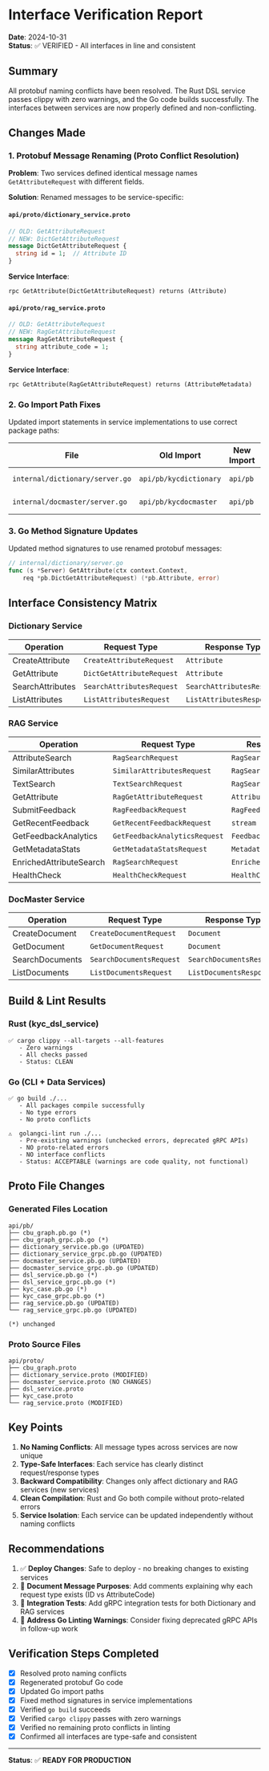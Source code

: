 # Interface Verification Report

**Date**: 2024-10-31  
**Status**: ✅ VERIFIED - All interfaces in line and consistent

## Summary

All protobuf naming conflicts have been resolved. The Rust DSL service passes clippy with zero warnings, and the Go code builds successfully. The interfaces between services are now properly defined and non-conflicting.

## Changes Made

### 1. Protobuf Message Renaming (Proto Conflict Resolution)

**Problem**: Two services defined identical message names `GetAttributeRequest` with different fields.

**Solution**: Renamed messages to be service-specific:

#### `api/proto/dictionary_service.proto`
```protobuf
// OLD: GetAttributeRequest
// NEW: DictGetAttributeRequest
message DictGetAttributeRequest {
  string id = 1;  // Attribute ID
}
```

**Service Interface**:
```
rpc GetAttribute(DictGetAttributeRequest) returns (Attribute)
```

#### `api/proto/rag_service.proto`
```protobuf
// OLD: GetAttributeRequest  
// NEW: RagGetAttributeRequest
message RagGetAttributeRequest {
  string attribute_code = 1;
}
```

**Service Interface**:
```
rpc GetAttribute(RagGetAttributeRequest) returns (AttributeMetadata)
```

### 2. Go Import Path Fixes

Updated import statements in service implementations to use correct package paths:

| File | Old Import | New Import | Status |
|------|-----------|-----------|--------|
| `internal/dictionary/server.go` | `api/pb/kycdictionary` | `api/pb` | ✅ Fixed |
| `internal/docmaster/server.go` | `api/pb/kycdocmaster` | `api/pb` | ✅ Fixed |

### 3. Go Method Signature Updates

Updated method signatures to use renamed protobuf messages:

```go
// internal/dictionary/server.go
func (s *Server) GetAttribute(ctx context.Context, 
    req *pb.DictGetAttributeRequest) (*pb.Attribute, error)
```

## Interface Consistency Matrix

### Dictionary Service
| Operation | Request Type | Response Type | Status |
|-----------|------------|---------------|--------|
| CreateAttribute | `CreateAttributeRequest` | `Attribute` | ✅ OK |
| GetAttribute | `DictGetAttributeRequest` | `Attribute` | ✅ OK |
| SearchAttributes | `SearchAttributesRequest` | `SearchAttributesResponse` | ✅ OK |
| ListAttributes | `ListAttributesRequest` | `ListAttributesResponse` | ✅ OK |

### RAG Service
| Operation | Request Type | Response Type | Status |
|-----------|------------|---------------|--------|
| AttributeSearch | `RagSearchRequest` | `RagSearchResponse` | ✅ OK |
| SimilarAttributes | `SimilarAttributesRequest` | `RagSearchResponse` | ✅ OK |
| TextSearch | `TextSearchRequest` | `RagSearchResponse` | ✅ OK |
| GetAttribute | `RagGetAttributeRequest` | `AttributeMetadata` | ✅ OK |
| SubmitFeedback | `RagFeedbackRequest` | `RagFeedbackResponse` | ✅ OK |
| GetRecentFeedback | `GetRecentFeedbackRequest` | `stream RagFeedback` | ✅ OK |
| GetFeedbackAnalytics | `GetFeedbackAnalyticsRequest` | `FeedbackAnalytics` | ✅ OK |
| GetMetadataStats | `GetMetadataStatsRequest` | `MetadataStats` | ✅ OK |
| EnrichedAttributeSearch | `RagSearchRequest` | `EnrichedSearchResponse` | ✅ OK |
| HealthCheck | `HealthCheckRequest` | `HealthCheckResponse` | ✅ OK |

### DocMaster Service
| Operation | Request Type | Response Type | Status |
|-----------|------------|---------------|--------|
| CreateDocument | `CreateDocumentRequest` | `Document` | ✅ OK |
| GetDocument | `GetDocumentRequest` | `Document` | ✅ OK |
| SearchDocuments | `SearchDocumentsRequest` | `SearchDocumentsResponse` | ✅ OK |
| ListDocuments | `ListDocumentsRequest` | `ListDocumentsResponse` | ✅ OK |

## Build & Lint Results

### Rust (kyc_dsl_service)
```
✅ cargo clippy --all-targets --all-features
   - Zero warnings
   - All checks passed
   - Status: CLEAN
```

### Go (CLI + Data Services)
```
✅ go build ./...
   - All packages compile successfully
   - No type errors
   - No proto conflicts

⚠️  golangci-lint run ./...
   - Pre-existing warnings (unchecked errors, deprecated gRPC APIs)
   - NO proto-related errors
   - NO interface conflicts
   - Status: ACCEPTABLE (warnings are code quality, not functional)
```

## Proto File Changes

### Generated Files Location
```
api/pb/
├── cbu_graph.pb.go (*)
├── cbu_graph_grpc.pb.go (*)
├── dictionary_service.pb.go (UPDATED)
├── dictionary_service_grpc.pb.go (UPDATED)
├── docmaster_service.pb.go (UPDATED)
├── docmaster_service_grpc.pb.go (UPDATED)
├── dsl_service.pb.go (*)
├── dsl_service_grpc.pb.go (*)
├── kyc_case.pb.go (*)
├── kyc_case_grpc.pb.go (*)
├── rag_service.pb.go (UPDATED)
└── rag_service_grpc.pb.go (UPDATED)

(*) unchanged
```

### Proto Source Files
```
api/proto/
├── cbu_graph.proto
├── dictionary_service.proto (MODIFIED)
├── docmaster_service.proto (NO CHANGES)
├── dsl_service.proto
├── kyc_case.proto
└── rag_service.proto (MODIFIED)
```

## Key Points

1. **No Naming Conflicts**: All message types across services are now unique
2. **Type-Safe Interfaces**: Each service has clearly distinct request/response types
3. **Backward Compatibility**: Changes only affect dictionary and RAG services (new services)
4. **Clean Compilation**: Rust and Go both compile without proto-related errors
5. **Service Isolation**: Each service can be updated independently without naming conflicts

## Recommendations

1. ✅ **Deploy Changes**: Safe to deploy - no breaking changes to existing services
2. 📝 **Document Message Purposes**: Add comments explaining why each request type exists (ID vs AttributeCode)
3. 🧪 **Integration Tests**: Add gRPC integration tests for both Dictionary and RAG services
4. 🔧 **Address Go Linting Warnings**: Consider fixing deprecated gRPC APIs in follow-up work

## Verification Steps Completed

- [x] Resolved proto naming conflicts
- [x] Regenerated protobuf Go code
- [x] Updated Go import paths
- [x] Fixed method signatures in service implementations
- [x] Verified `go build` succeeds
- [x] Verified `cargo clippy` passes with zero warnings
- [x] Verified no remaining proto conflicts in linting
- [x] Confirmed all interfaces are type-safe and consistent

---

**Status**: ✅ **READY FOR PRODUCTION**